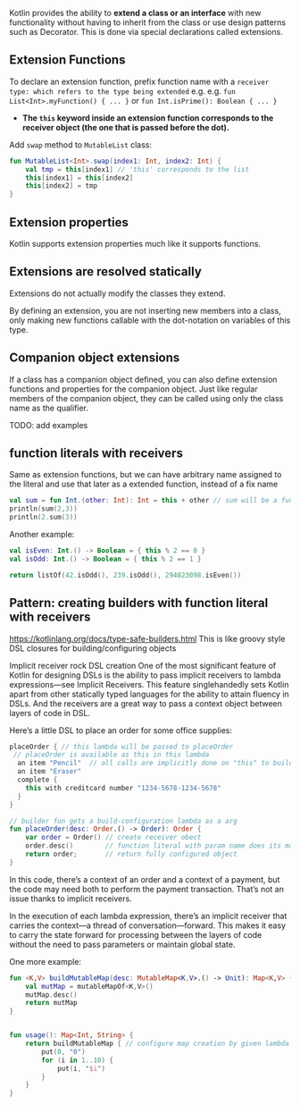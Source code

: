 
Kotlin provides the ability to **extend a class or an interface** with new functionality without having to inherit from the class or use design patterns such as Decorator. This is done via special declarations called extensions.

## Extension Functions

To declare an extension function, prefix function name with a `receiver type: which refers to the type being extended` e.g. 
e.g. `fun List<Int>.myFunction() { ... }` or `fun Int.isPrime(): Boolean { ... }`
* **The `this` keyword inside an extension function corresponds to the receiver object (the one that is passed before the dot).**

Add `swap` method to `MutableList` class:

```kt
fun MutableList<Int>.swap(index1: Int, index2: Int) {
    val tmp = this[index1] // 'this' corresponds to the list
    this[index1] = this[index2]
    this[index2] = tmp
}
```

## Extension properties

Kotlin supports extension properties much like it supports functions.

## Extensions are resolved statically

Extensions do not actually modify the classes they extend. 

By defining an extension, you are not inserting new members into a class, only making new functions callable with the dot-notation on variables of this type.

## Companion object extensions

If a class has a companion object defined, you can also define extension functions and properties for the companion object. Just like regular members of the companion object, they can be called using only the class name as the qualifier.

TODO: add examples

## function literals with receivers

Same as extension functions, but we can have arbitrary name assigned to the literal and use that later as a extended function, instead of a fix name
```kt
val sum = fun Int.(other: Int): Int = this + other // sum will be a function on Int type.
println(sum(2,3))
println(2.sum(3))
```

Another example:
```kt
val isEven: Int.() -> Boolean = { this % 2 == 0 }
val isOdd: Int.() -> Boolean = { this % 2 == 1 }

return listOf(42.isOdd(), 239.isOdd(), 294823098.isEven())
```


## Pattern: creating builders with function literal with receivers
https://kotlinlang.org/docs/type-safe-builders.html
This is like groovy style DSL closures for building/configuring objects

Implicit receiver rock DSL creation
One of the most significant feature of Kotlin for designing DSLs is the ability to pass implicit receivers to lambda expressions—see Implicit Receivers. This feature singlehandedly sets Kotlin apart from other statically typed languages for the ability to attain fluency in DSLs. And the receivers are a great way to pass a context object between layers of code in DSL.

Here’s a little DSL to place an order for some office supplies:
```kt
placeOrder { // this lambda will be passed to placeOrder
 // placeOrder is available as this in this lambda
  an item "Pencil"  // all calls are implicitly done on "this" to build it
  an item "Eraser"
  complete {
    this with creditcard number "1234-5678-1234-5678"
  } 
}

// builder fun gets a build-configuration lambda as a arg
fun placeOrder(desc: Order.() -> Order): Order {
    var order = Order() // create receiver obect
    order.desc()        // function literal with param name does its magic by build object in steps as per lambda
    return order;       // return fully configured object
}
```
In this code, there’s a context of an order and a context of a payment, but the code may need both to perform the payment transaction. That’s not an issue thanks to implicit receivers.

In the execution of each lambda expression, there’s an implicit receiver that carries the context—a thread of conversation—forward. This makes it easy to carry the state forward for processing between the layers of code without the need to pass parameters or maintain global state. 

One more example:
```kt
fun <K,V> buildMutableMap(desc: MutableMap<K,V>.() -> Unit): Map<K,V> { // lambda taken as a function literal with receiver, and we will configure a bare Map using this lambda, and the bare object is passed to lambda for configuration
    val mutMap = mutableMapOf<K,V>()
    mutMap.desc()
    return mutMap
}


fun usage(): Map<Int, String> {
    return buildMutableMap { // configure map creation by given lambda
        put(0, "0")
        for (i in 1..10) {
            put(i, "$i")
        }
    }
}

```